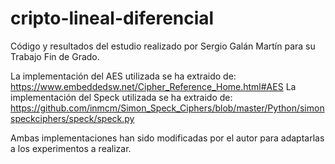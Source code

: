 # cripto-lineal-diferencial

Código y resultados del estudio realizado por Sergio Galán Martín para su Trabajo Fin de Grado.

La implementación del AES utilizada se ha extraido de: https://www.embeddedsw.net/Cipher_Reference_Home.html#AES
La implementación del Speck utilizada se ha extraido de: https://github.com/inmcm/Simon_Speck_Ciphers/blob/master/Python/simonspeckciphers/speck/speck.py

Ambas implementaciones han sido modificadas por el autor para adaptarlas a los experimentos a realizar.
 
